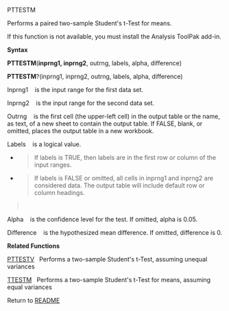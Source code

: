 PTTESTM

Performs a paired two-sample Student's t-Test for means.

If this function is not available, you must install the Analysis ToolPak
add-in.

**Syntax**

**PTTESTM**(**inprng1, inprng2**, outrng, labels, alpha, difference)

**PTTESTM**?(inprng1, inprng2, outrng, labels, alpha, difference)

Inprng1&nbsp;&nbsp;&nbsp;&nbsp;is the input range for the first data
set.

Inprng2&nbsp;&nbsp;&nbsp;&nbsp;is the input range for the second data
set.

Outrng&nbsp;&nbsp;&nbsp;&nbsp;is the first cell (the upper-left cell) in
the output table or the name, as text, of a new sheet to contain the
output table. If FALSE, blank, or omitted, places the output table in a
new workbook.

Labels&nbsp;&nbsp;&nbsp;&nbsp;is a logical value.

  - > If labels is TRUE, then labels are in the first row or column of
    > the input ranges.

  - > If labels is FALSE or omitted, all cells in inprng1 and inprng2
    > are considered data. The output table will include default row or
    > column headings.

> &nbsp;

Alpha&nbsp;&nbsp;&nbsp;&nbsp;is the confidence level for the test. If
omitted, alpha is 0.05.

Difference&nbsp;&nbsp;&nbsp;&nbsp;is the hypothesized mean difference.
If omitted, difference is 0.

**Related Functions**

[PTTESTV](PTTESTV.md)&nbsp;&nbsp;&nbsp;Performs a two-sample Student's t-Test,
assuming unequal variances

[TTESTM](TTESTM.md)&nbsp;&nbsp;&nbsp;Performs a two-sample Student's t-Test for
means, assuming equal variances



Return to [README](README.md)


